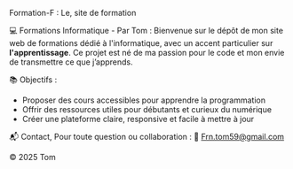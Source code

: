 Formation-F : Le, site de formation

💻 Formations Informatique - Par Tom :
Bienvenue sur le dépôt de mon site web de formations dédié à l'informatique, avec un accent particulier sur **l'apprentissage**. Ce projet est né de ma passion pour le code et mon envie de transmettre ce que j’apprends.

📚 Objectifs :
- Proposer des cours accessibles pour apprendre la programmation
- Offrir des ressources utiles pour débutants et curieux du numérique
- Créer une plateforme claire, responsive et facile à mettre à jour

📬 Contact, Pour toute question ou collaboration :
📧 Frn.tom59@gmail.com

© 2025 Tom
